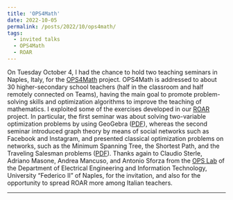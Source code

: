 ```yaml
---
title: 'OPS4Math'
date: 2022-10-05
permalink: /posts/2022/10/ops4math/
tags:
  - invited talks
  - OPS4Math
  - ROAR
---
```


On Tuesday October 4, I had the chance to hold two teaching seminars in Naples, Italy, for the [OPS4Math](https://ops4math.dieti.unina.it/index.php/it/) project. OPS4Math is addressed to about 30 higher-secondary school teachers (half in the classroom and half remotely connected on Teams), having the main goal to promote problem-solving skills and optimization algorithms to improve the teaching of mathematics. I exploited some of the exercises developed in our [ROAR](https://sites.google.com/view/progettoroar) project. In particular, the first seminar was about solving two-variable optimization problems by using GeoGebra ([PDF](https://drive.google.com/file/d/1wkMXtOP0z0MI_OqSOd7YaBj7llfKZnoW/view?usp=sharing)), whereas the second seminar introduced graph theory by means of social networks such as Facebook and Instagram, and presented classical optimization problems on networks, such as the Minimum Spanning Tree, the Shortest Path, and the Traveling Salesman problems ([PDF](https://drive.google.com/file/d/1KyQ-2nz_wUdqRV68PWCtDFyIT8wJq3Ih/view?usp=sharing)).
Thanks again to Claudio Sterle, Adriano Masone, Andrea Mancuso, and Antonio Sforza from the [OPS Lab](http://opslab.dieti.unina.it/index.php/en/) of the Department of Electrical Engineering and Information Technology, University “Federico II” of Naples, for the invitation, and also for the opportunity to spread ROAR more among Italian teachers.

------
